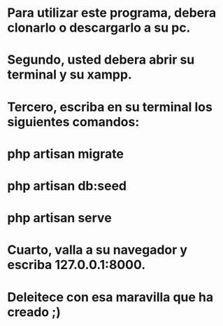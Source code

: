 # Para utilizar este programa, debera clonarlo o descargarlo a su pc.
# Segundo, usted debera abrir su terminal y su xampp.
# Tercero, escriba en su terminal los siguientes comandos:
# php artisan migrate
# php artisan db:seed
# php artisan serve
# Cuarto, valla a su navegador y escriba 127.0.0.1:8000.
# Deleitece con esa maravilla que ha creado ;)
